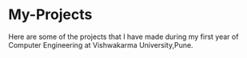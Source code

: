 # My-Projects
Here are some of the projects that I have made during my first year of Computer Engineering at Vishwakarma University,Pune.
